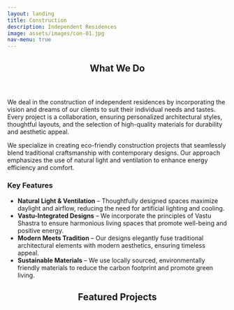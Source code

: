 ```yaml
---
layout: landing
title: Construction
description: Independent Residences
image: assets/images/con-01.jpg
nav-menu: true
---
```


<!-- Main -->
<div id="main">

<!-- One -->
<section id="one">
	<div class="inner">
		<header class="major">
			<h2>What We Do</h2>
		</header>
        <p>We deal in the construction of independent residences by incorporating the vision and dreams of our clients to suit their individual needs and tastes. Every project is a collaboration, ensuring personalized architectural styles, thoughtful layouts, and the selection of high-quality materials for durability and aesthetic appeal.</p>
        <p>We specialize in creating eco-friendly construction projects that seamlessly blend traditional craftsmanship with contemporary designs. Our approach emphasizes the use of natural light and ventilation to enhance energy efficiency and comfort.</p>
        <h3>Key Features</h3>
		<ul>
			<li>
                <b>Natural Light & Ventilation</b> – Thoughtfully designed spaces maximize daylight and airflow, reducing the need for artificial lighting and cooling.
            </li>
            <li>
                <b>Vastu-Integrated Designs</b> – We incorporate the principles of Vastu Shastra to ensure harmonious living spaces that promote well-being and positive energy.
            </li>
            <li>
                <b>Modern Meets Tradition</b> – Our designs elegantly fuse traditional architectural elements with modern aesthetics, ensuring timeless appeal.
            </li>
            <li>
                <b>Sustainable Materials</b> – We use locally sourced, environmentally friendly materials to reduce the carbon footprint and promote green living.
            </li>
        </ul>
		<header class="major">
			<h2>Featured Projects</h2>
		</header>
		<div class="box alt">
			<span class="image fit"><img src="{% link assets/images/construction/main.jpg %}" alt=""/></span>
			<div class="row 50% uniform">
				<div class="8u 12u$(small)"><span class="image fit"><img src="{% link assets/images/construction/har01.jpg %}" alt=""/></span></div>
				<div class="4u 12u$(small)"><span class="image fit"><img src="{% link assets/images/construction/har02.jpg %}" alt=""/></span></div>
				<div class="4u 12u$(small)"><span class="image fit"><img src="{% link assets/images/construction/har03.jpg %}" alt=""/></span></div>
				<!-- Break -->
				<div class="6u 12u$(small)"><span class="image fit"><img src="{% link assets/images/construction/har04.jpg %}" alt=""/></span></div>
				<div class="6u 12u$(small)"><span class="image fit"><img src="{% link assets/images/construction/mek01.jpg %}" alt="" /></span></div>
				<!-- Break -->
				<div class="4u 12u$(small)"><span class="image fit"><img src="{% link assets/images/construction/mek02.jpg %}" alt="" /></span></div>
				<div class="8u 12u$(small)"><span class="image fit"><img src="{% link assets/images/construction/mek03.jpg %}" alt="" /></span></div>
				<!-- Break -->
				<div class="6u 12u$(small)"><span class="image fit"><img src="{% link assets/images/construction/mek04.jpg %}" alt="" /></span></div>
				<div class="6u 12u$(small)"><span class="image fit"><img src="{% link assets/images/construction/mek05.jpg %}" alt="" /></span></div>
				<!-- Break -->
				<div class="4u 12u$(small)"><span class="image fit"><img src="{% link assets/images/construction/mek07.jpg %}" alt="" /></span></div>
				<div class="4u 12u$(small)"><span class="image fit"><img src="{% link assets/images/construction/mek08.jpg %}" alt="" /></span></div>
				<div class="4u 12u$(small)"><span class="image fit"><img src="{% link assets/images/construction/mek06.jpg %}" alt="" /></span></div>
				<div class="4u 12u$(small)"><span class="image fit"><img src="{% link assets/images/construction/mek09.jpg %}" alt="" /></span></div>
				<!-- Break -->
				<div class="8u 12u$(small)"><span class="image fit"><img src="{% link assets/images/construction/moh01.jpg %}" alt="" /></span></div>
				<div class="4u 12u$(small)"><span class="image fit"><img src="{% link assets/images/construction/mek10.jpg %}" alt="" /></span></div>
				<div class="4u 12u$(small)"><span class="image fit"><img src="{% link assets/images/construction/moh02.jpg %}" alt="" /></span></div>
				<!-- Break -->
				<div class="6u 12u$(small)"><span class="image fit"><img src="{% link assets/images/construction/moh03.jpg %}" alt="" /></span></div>
				<div class="6u 12u$(small)"><span class="image fit"><img src="{% link assets/images/construction/moh04.jpg %}" alt="" /></span></div>
				<!-- Break -->
				<div class="4u 12u$(small)"><span class="image fit"><img src="{% link assets/images/construction/moh05.jpg %}" alt="" /></span></div>
				<div class="4u 12u$(small)"><span class="image fit"><img src="{% link assets/images/construction/ram02.jpg %}" alt="" /></span></div>
				<div class="4u 12u$(small)"><span class="image fit"><img src="{% link assets/images/construction/ram01.jpg %}" alt="" /></span></div>
				<div class="4u 12u$(small)"><span class="image fit"><img src="{% link assets/images/construction/ram04.jpg %}" alt="" /></span></div>
				<!-- Break -->
				<div class="6u 12u$(small)"><span class="image fit"><img src="{% link assets/images/construction/ram03.jpg %}" alt="" /></span></div>
				<div class="6u 12u$(small)"><span class="image fit"><img src="{% link assets/images/construction/ram05.jpg %}" alt="" /></span></div>
			</div>
		</div>
    </div>
</section>
